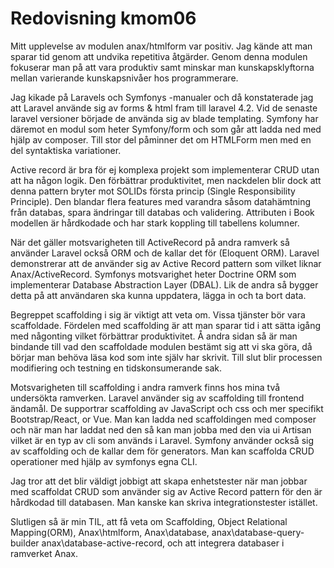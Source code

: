 ---
---
Redovisning kmom06
=========================

Mitt upplevelse av modulen anax/htmlform var positiv. Jag kände att man sparar tid genom att undvika repetitiva åtgärder. Genom denna modulen fokuserar man på att vara produktiv samt minskar man kunskapsklyftorna mellan varierande kunskapsnivåer hos programmerare.

Jag kikade på Laravels och Symfonys -manualer och då konstaterade jag att Laravel använde sig av forms & html fram till laravel 4.2. Vid de senaste laravel versioner började de använda sig av blade templating. Symfony har däremot en modul som heter Symfony/form och som går att ladda ned med hjälp av composer. Till stor del påminner det om HTMLForm men med en del syntaktiska variationer.

Active record är bra för ej komplexa projekt som implementerar CRUD utan att ha någon logik. Den förbättrar produktivitet, men nackdelen blir dock att denna pattern bryter mot SOLIDs första princip (Single Responsibility Principle). Den blandar flera features med varandra såsom datahämtning från databas, spara ändringar till databas och validering. Attributen i Book modellen är hårdkodade och har stark koppling till tabellens kolumner.

När det gäller motsvarigheten till ActiveRecord på andra ramverk så använder Laravel också ORM och de kallar det för (Eloquent ORM). Laravel demonstrerar att de använder sig av Active Record pattern som vilket liknar Anax/ActiveRecord. Symfonys motsvarighet heter Doctrine ORM som implementerar Database Abstraction Layer (DBAL). Lik de andra så bygger detta på att användaren ska kunna uppdatera, lägga in och ta bort data.

Begreppet scaffolding i sig är viktigt att veta om. Vissa tjänster bör vara scaffoldade. Fördelen med scaffolding är att man sparar tid i att sätta igång med någonting vilket förbättrar produktivitet. Å andra sidan så är man bindande till vad den scaffoldade modulen bestämt sig att vi ska göra, då börjar man behöva läsa kod som inte själv har skrivit. Till slut blir processen modifiering och testning en tidskonsumerande sak.

Motsvarigheten till scaffolding i andra ramverk finns hos mina två undersökta ramverken. Laravel använder sig av scaffolding till frontend ändamål. De supportrar scaffolding av JavaScript och css och mer specifikt Bootstrap/React, or Vue. Man kan ladda ned scaffoldingen med composer och när man har laddat ned den så kan man jobba med den via ui Artisan vilket är en typ av cli som används i Laravel. Symfony använder också sig av scaffolding och de kallar dem för generators. Man kan scaffolda CRUD operationer med hjälp av symfonys egna CLI.

Jag tror att det blir väldigt jobbigt att skapa enhetstester när man jobbar med scaffoldat CRUD som använder sig av Active Record pattern för den är hårdkodad till databasen. Man kanske kan skriva integrationstester istället.

Slutligen så är min TIL, att få veta om Scaffolding, Object Relational Mapping(ORM), Anax\htmlform, Anax\database, anax\database-query-builder anax\database-active-record, och att integrera databaser i ramverket Anax.
